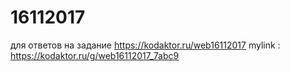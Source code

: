 # 16112017
для ответов на задание https://kodaktor.ru/web16112017
mylink : https://kodaktor.ru/g/web16112017_7abc9